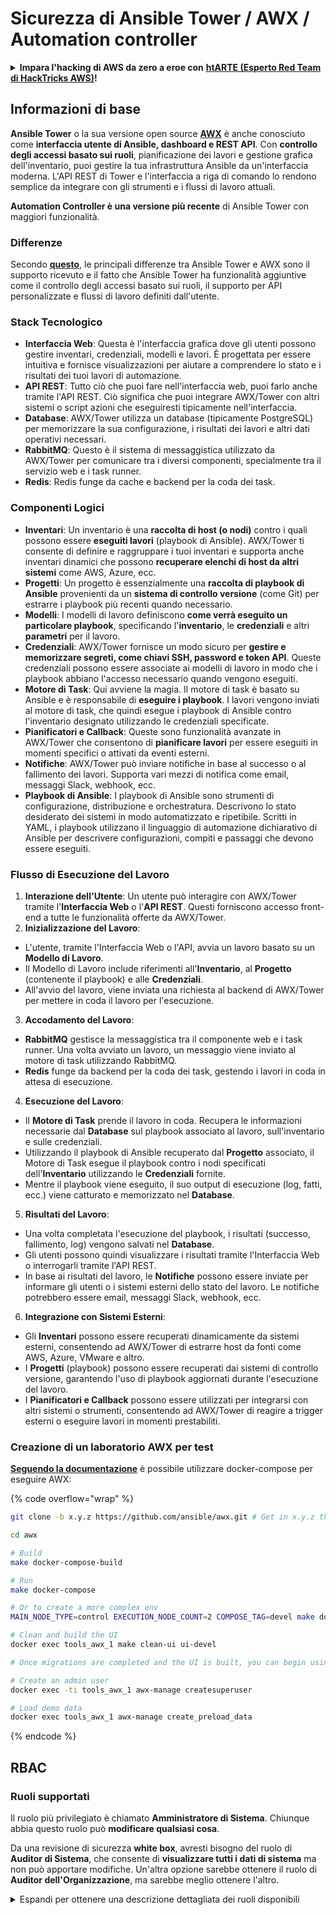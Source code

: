 # Sicurezza di Ansible Tower / AWX / Automation controller

<details>

<summary><strong>Impara l'hacking di AWS da zero a eroe con</strong> <a href="https://training.hacktricks.xyz/courses/arte"><strong>htARTE (Esperto Red Team di HackTricks AWS)</strong></a><strong>!</strong></summary>

Altri modi per supportare HackTricks:

* Se vuoi vedere la tua **azienda pubblicizzata in HackTricks** o **scaricare HackTricks in PDF** Controlla i [**PIANI DI ABBONAMENTO**](https://github.com/sponsors/carlospolop)!
* Ottieni il [**merchandising ufficiale di PEASS & HackTricks**](https://peass.creator-spring.com)
* Scopri [**La Famiglia PEASS**](https://opensea.io/collection/the-peass-family), la nostra collezione di [**NFT esclusivi**](https://opensea.io/collection/the-peass-family)
* **Unisciti al** 💬 [**gruppo Discord**](https://discord.gg/hRep4RUj7f) o al [**gruppo telegram**](https://t.me/peass) o **seguimi** su **Twitter** 🐦 [**@hacktricks_live**](https://twitter.com/hacktricks_live)**.**
* **Condividi i tuoi trucchi di hacking inviando PR a** [**HackTricks**](https://github.com/carlospolop/hacktricks) e [**HackTricks Cloud**](https://github.com/carlospolop/hacktricks-cloud) github repos.

</details>

## Informazioni di base

**Ansible Tower** o la sua versione open source [**AWX**](https://github.com/ansible/awx) è anche conosciuto come **interfaccia utente di Ansible, dashboard e REST API**. Con **controllo degli accessi basato sui ruoli**, pianificazione dei lavori e gestione grafica dell'inventario, puoi gestire la tua infrastruttura Ansible da un'interfaccia moderna. L'API REST di Tower e l'interfaccia a riga di comando lo rendono semplice da integrare con gli strumenti e i flussi di lavoro attuali.

**Automation Controller è una versione più recente** di Ansible Tower con maggiori funzionalità.

### Differenze

Secondo [**questo**](https://blog.devops.dev/ansible-tower-vs-awx-under-the-hood-65cfec78db00), le principali differenze tra Ansible Tower e AWX sono il supporto ricevuto e il fatto che Ansible Tower ha funzionalità aggiuntive come il controllo degli accessi basato sui ruoli, il supporto per API personalizzate e flussi di lavoro definiti dall'utente.

### Stack Tecnologico

* **Interfaccia Web**: Questa è l'interfaccia grafica dove gli utenti possono gestire inventari, credenziali, modelli e lavori. È progettata per essere intuitiva e fornisce visualizzazioni per aiutare a comprendere lo stato e i risultati dei tuoi lavori di automazione.
* **API REST**: Tutto ciò che puoi fare nell'interfaccia web, puoi farlo anche tramite l'API REST. Ciò significa che puoi integrare AWX/Tower con altri sistemi o script azioni che eseguiresti tipicamente nell'interfaccia.
* **Database**: AWX/Tower utilizza un database (tipicamente PostgreSQL) per memorizzare la sua configurazione, i risultati dei lavori e altri dati operativi necessari.
* **RabbitMQ**: Questo è il sistema di messaggistica utilizzato da AWX/Tower per comunicare tra i diversi componenti, specialmente tra il servizio web e i task runner.
* **Redis**: Redis funge da cache e backend per la coda dei task.

### Componenti Logici

* **Inventari**: Un inventario è una **raccolta di host (o nodi)** contro i quali possono essere **eseguiti lavori** (playbook di Ansible). AWX/Tower ti consente di definire e raggruppare i tuoi inventari e supporta anche inventari dinamici che possono **recuperare elenchi di host da altri sistemi** come AWS, Azure, ecc.
* **Progetti**: Un progetto è essenzialmente una **raccolta di playbook di Ansible** provenienti da un **sistema di controllo versione** (come Git) per estrarre i playbook più recenti quando necessario.
* **Modelli**: I modelli di lavoro definiscono **come verrà eseguito un particolare playbook**, specificando l'**inventario**, le **credenziali** e altri **parametri** per il lavoro.
* **Credenziali**: AWX/Tower fornisce un modo sicuro per **gestire e memorizzare segreti, come chiavi SSH, password e token API**. Queste credenziali possono essere associate ai modelli di lavoro in modo che i playbook abbiano l'accesso necessario quando vengono eseguiti.
* **Motore di Task**: Qui avviene la magia. Il motore di task è basato su Ansible e è responsabile di **eseguire i playbook**. I lavori vengono inviati al motore di task, che quindi esegue i playbook di Ansible contro l'inventario designato utilizzando le credenziali specificate.
* **Pianificatori e Callback**: Queste sono funzionalità avanzate in AWX/Tower che consentono di **pianificare lavori** per essere eseguiti in momenti specifici o attivati da eventi esterni.
* **Notifiche**: AWX/Tower può inviare notifiche in base al successo o al fallimento dei lavori. Supporta vari mezzi di notifica come email, messaggi Slack, webhook, ecc.
* **Playbook di Ansible**: I playbook di Ansible sono strumenti di configurazione, distribuzione e orchestratura. Descrivono lo stato desiderato dei sistemi in modo automatizzato e ripetibile. Scritti in YAML, i playbook utilizzano il linguaggio di automazione dichiarativo di Ansible per descrivere configurazioni, compiti e passaggi che devono essere eseguiti.

### Flusso di Esecuzione del Lavoro

1. **Interazione dell'Utente**: Un utente può interagire con AWX/Tower tramite l'**Interfaccia Web** o l'**API REST**. Questi forniscono accesso front-end a tutte le funzionalità offerte da AWX/Tower.
2. **Inizializzazione del Lavoro**:
* L'utente, tramite l'Interfaccia Web o l'API, avvia un lavoro basato su un **Modello di Lavoro**.
* Il Modello di Lavoro include riferimenti all'**Inventario**, al **Progetto** (contenente il playbook) e alle **Credenziali**.
* All'avvio del lavoro, viene inviata una richiesta al backend di AWX/Tower per mettere in coda il lavoro per l'esecuzione.
3. **Accodamento del Lavoro**:
* **RabbitMQ** gestisce la messaggistica tra il componente web e i task runner. Una volta avviato un lavoro, un messaggio viene inviato al motore di task utilizzando RabbitMQ.
* **Redis** funge da backend per la coda dei task, gestendo i lavori in coda in attesa di esecuzione.
4. **Esecuzione del Lavoro**:
* Il **Motore di Task** prende il lavoro in coda. Recupera le informazioni necessarie dal **Database** sul playbook associato al lavoro, sull'inventario e sulle credenziali.
* Utilizzando il playbook di Ansible recuperato dal **Progetto** associato, il Motore di Task esegue il playbook contro i nodi specificati dell'**Inventario** utilizzando le **Credenziali** fornite.
* Mentre il playbook viene eseguito, il suo output di esecuzione (log, fatti, ecc.) viene catturato e memorizzato nel **Database**.
5. **Risultati del Lavoro**:
* Una volta completata l'esecuzione del playbook, i risultati (successo, fallimento, log) vengono salvati nel **Database**.
* Gli utenti possono quindi visualizzare i risultati tramite l'Interfaccia Web o interrogarli tramite l'API REST.
* In base ai risultati del lavoro, le **Notifiche** possono essere inviate per informare gli utenti o i sistemi esterni dello stato del lavoro. Le notifiche potrebbero essere email, messaggi Slack, webhook, ecc.
6. **Integrazione con Sistemi Esterni**:
* Gli **Inventari** possono essere recuperati dinamicamente da sistemi esterni, consentendo ad AWX/Tower di estrarre host da fonti come AWS, Azure, VMware e altro.
* I **Progetti** (playbook) possono essere recuperati dai sistemi di controllo versione, garantendo l'uso di playbook aggiornati durante l'esecuzione del lavoro.
* I **Pianificatori e Callback** possono essere utilizzati per integrarsi con altri sistemi o strumenti, consentendo ad AWX/Tower di reagire a trigger esterni o eseguire lavori in momenti prestabiliti.

### Creazione di un laboratorio AWX per test

[**Seguendo la documentazione**](https://github.com/ansible/awx/blob/devel/tools/docker-compose/README.md) è possibile utilizzare docker-compose per eseguire AWX:

{% code overflow="wrap" %}
```bash
git clone -b x.y.z https://github.com/ansible/awx.git # Get in x.y.z the latest release version

cd awx

# Build
make docker-compose-build

# Run
make docker-compose

# Or to create a more complex env
MAIN_NODE_TYPE=control EXECUTION_NODE_COUNT=2 COMPOSE_TAG=devel make docker-compose

# Clean and build the UI
docker exec tools_awx_1 make clean-ui ui-devel

# Once migrations are completed and the UI is built, you can begin using AWX. The UI can be reached in your browser at https://localhost:8043/#/home, and the API can be found at https://localhost:8043/api/v2.

# Create an admin user
docker exec -ti tools_awx_1 awx-manage createsuperuser

# Load demo data
docker exec tools_awx_1 awx-manage create_preload_data
```
{% endcode %}

## RBAC

### Ruoli supportati

Il ruolo più privilegiato è chiamato **Amministratore di Sistema**. Chiunque abbia questo ruolo può **modificare qualsiasi cosa**.

Da una revisione di sicurezza **white box**, avresti bisogno del ruolo di **Auditor di Sistema**, che consente di **visualizzare tutti i dati di sistema** ma non può apportare modifiche. Un'altra opzione sarebbe ottenere il ruolo di **Auditor dell'Organizzazione**, ma sarebbe meglio ottenere l'altro.

<details>

<summary>Espandi per ottenere una descrizione dettagliata dei ruoli disponibili</summary>

1. **Amministratore di Sistema**:
* Questo è il ruolo di superutente con autorizzazioni per accedere e modificare qualsiasi risorsa nel sistema.
* Possono gestire tutte le organizzazioni, team, progetti, inventari, modelli di lavoro, ecc.
2. **Auditor di Sistema**:
* Gli utenti con questo ruolo possono visualizzare tutti i dati di sistema ma non possono apportare modifiche.
* Questo ruolo è progettato per la conformità e la supervisione.
3. **Ruoli dell'Organizzazione**:
* **Admin**: Controllo completo sulle risorse dell'organizzazione.
* **Auditor**: Accesso in sola visualizzazione alle risorse dell'organizzazione.
* **Membro**: Appartenenza di base a un'organizzazione senza autorizzazioni specifiche.
* **Esegui**: Può eseguire modelli di lavoro all'interno dell'organizzazione.
* **Leggi**: Può visualizzare le risorse dell'organizzazione.
4. **Ruoli del Progetto**:
* **Admin**: Può gestire e modificare il progetto.
* **Usa**: Può utilizzare il progetto in un modello di lavoro.
* **Aggiorna**: Può aggiornare il progetto utilizzando SCM (controllo del codice sorgente).
5. **Ruoli dell'Inventario**:
* **Admin**: Può gestire e modificare l'inventario.
* **Ad Hoc**: Può eseguire comandi ad hoc sull'inventario.
* **Aggiorna**: Può aggiornare la fonte dell'inventario.
* **Usa**: Può utilizzare l'inventario in un modello di lavoro.
* **Leggi**: Accesso in sola visualizzazione.
6. **Ruoli del Modello di Lavoro**:
* **Admin**: Può gestire e modificare il modello di lavoro.
* **Esegui**: Può eseguire il lavoro.
* **Leggi**: Accesso in sola visualizzazione.
7. **Ruoli delle Credenziali**:
* **Admin**: Può gestire e modificare le credenziali.
* **Usa**: Può utilizzare le credenziali nei modelli di lavoro o in altre risorse pertinenti.
* **Leggi**: Accesso in sola visualizzazione.
8. **Ruoli del Team**:
* **Membro**: Parte del team ma senza autorizzazioni specifiche.
* **Admin**: Può gestire i membri del team e le risorse associate.
9. **Ruoli del Workflow**:
* **Admin**: Può gestire e modificare il workflow.
* **Esegui**: Può eseguire il workflow.
* **Leggi**: Accesso in sola visualizzazione.

</details>
